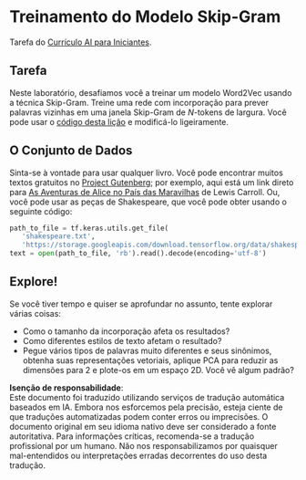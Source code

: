 # Treinamento do Modelo Skip-Gram

Tarefa do [Currículo AI para Iniciantes](https://github.com/microsoft/ai-for-beginners).

## Tarefa

Neste laboratório, desafiamos você a treinar um modelo Word2Vec usando a técnica Skip-Gram. Treine uma rede com incorporação para prever palavras vizinhas em uma janela Skip-Gram de $N$-tokens de largura. Você pode usar o [código desta lição](../../../../../../lessons/5-NLP/15-LanguageModeling/CBoW-TF.ipynb) e modificá-lo ligeiramente.

## O Conjunto de Dados

Sinta-se à vontade para usar qualquer livro. Você pode encontrar muitos textos gratuitos no [Project Gutenberg](https://www.gutenberg.org/); por exemplo, aqui está um link direto para [As Aventuras de Alice no País das Maravilhas](https://www.gutenberg.org/files/11/11-0.txt) de Lewis Carroll. Ou, você pode usar as peças de Shakespeare, que você pode obter usando o seguinte código:

```python
path_to_file = tf.keras.utils.get_file(
   'shakespeare.txt', 
   'https://storage.googleapis.com/download.tensorflow.org/data/shakespeare.txt')
text = open(path_to_file, 'rb').read().decode(encoding='utf-8')
```

## Explore!

Se você tiver tempo e quiser se aprofundar no assunto, tente explorar várias coisas:

* Como o tamanho da incorporação afeta os resultados?
* Como diferentes estilos de texto afetam o resultado?
* Pegue vários tipos de palavras muito diferentes e seus sinônimos, obtenha suas representações vetoriais, aplique PCA para reduzir as dimensões para 2 e plote-os em um espaço 2D. Você vê algum padrão?

**Isenção de responsabilidade**:  
Este documento foi traduzido utilizando serviços de tradução automática baseados em IA. Embora nos esforcemos pela precisão, esteja ciente de que traduções automatizadas podem conter erros ou imprecisões. O documento original em seu idioma nativo deve ser considerado a fonte autoritativa. Para informações críticas, recomenda-se a tradução profissional por um humano. Não nos responsabilizamos por quaisquer mal-entendidos ou interpretações erradas decorrentes do uso desta tradução.